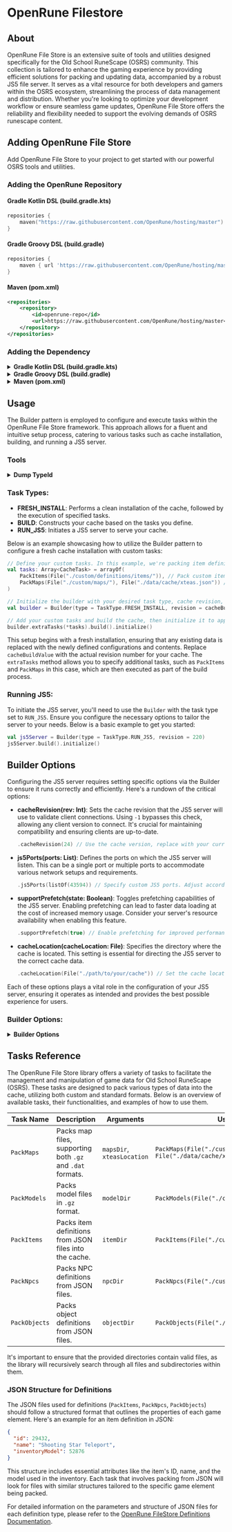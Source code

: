 # OpenRune Filestore

## About

OpenRune File Store is an extensive suite of tools and utilities designed specifically for the Old School RuneScape (OSRS) community. This collection is tailored to enhance the gaming experience by providing efficient solutions for packing and updating data, accompanied by a robust JS5 file server. It serves as a vital resource for both developers and gamers within the OSRS ecosystem, streamlining the process of data management and distribution. Whether you're looking to optimize your development workflow or ensure seamless game updates, OpenRune File Store offers the reliability and flexibility needed to support the evolving demands of OSRS runescape content.

## Adding OpenRune File Store

Add OpenRune File Store to your project to get started with our powerful OSRS tools and utilities.

### Adding the OpenRune Repository

#### Gradle Kotlin DSL (build.gradle.kts)

```kotlin
repositories {
    maven("https://raw.githubusercontent.com/OpenRune/hosting/master")
}
```

#### Gradle Groovy DSL (build.gradle)

```groovy
repositories {
    maven { url 'https://raw.githubusercontent.com/OpenRune/hosting/master' }
}
```

#### Maven (pom.xml)

```xml
<repositories>
    <repository>
        <id>openrune-repo</id>
        <url>https://raw.githubusercontent.com/OpenRune/hosting/master</url>
    </repository>
</repositories>
```

### Adding the Dependency

<details>
<summary><b>Gradle Kotlin DSL (build.gradle.kts)</b></summary>

```kotlin
dependencies {
    implementation("dev.openrune:filestore:1.2.4")
}
```

</details>

<details>
<summary><b>Gradle Groovy DSL (build.gradle)</b></summary>

```groovy
dependencies {
    implementation 'dev.openrune:filestore:1.2.4'
}
```

</details>

<details>
<summary><b>Maven (pom.xml)</b></summary>

```xml
<dependency>
    <groupId>dev.openrune</groupId>
    <artifactId>filestore</artifactId>
    <version>1.2.4</version>
</dependency>
```

</details>

## Usage

The Builder pattern is employed to configure and execute tasks within the OpenRune File Store framework. This approach allows for a fluent and intuitive setup process, catering to various tasks such as cache installation, building, and running a JS5 server.

### Tools

<details>
<summary><b>Dump TypeId</b></summary>

The `DumpTypeId` tool from the OpenRune File Store suite is crafted to facilitate the extraction and dumping of identifiers for Items, NPCs, and Objects from the game's cache. These identifiers are then written to language-specific files, either Kotlin or Java, according to the user's preference.

### Usage Instructions

1. **Initialization**: Begin by creating an instance of `DumpTypeId`, providing it with the necessary paths and configuration settings. The `cache` parameter specifies the location of your game's cache, while `rev` indicates the cache's revision number. The `outputPath` determines where the generated code files will be saved, and `packageName` defines the package name for these generated files.

2. **Configuration**: Optionally, you can further customize the behavior of `DumpTypeId` by specifying the desired output `language` and customizing the `fileNames` for different data types. The `language` parameter can be set to either `Language.KOTLIN` or `Language.JAVA`, depending on your project's needs. The `fileNames` list allows you to define custom names for the generated files, corresponding to items, NPCs, and objects, enhancing organization and readability.

```kotlin
import dev.openrune.cache.tools.DumpTypeId
import dev.openrune.cache.tools.Language
import java.nio.file.Path

// Initialize the DumpTypeId tool with your cache settings
val dumper = DumpTypeId(
    cache = Path.of("./path/to/cache"), // Path to your cache directory
    rev = 220,                          // Cache revision number
    outputPath = Path.of("./output/path"), // Directory where output files will be saved
    packageName = "com.example.generated"  // Package name for generated code files
)

// (Optional) Configure additional settings
dumper.init(
    language = Language.KOTLIN,             // Choose between Kotlin or Java output
    fileNames = listOf("items", "npcs", "objs", "objsNull") // Custom file names
)
```

</details>

### Task Types:

- **FRESH_INSTALL**: Performs a clean installation of the cache, followed by the execution of specified tasks.
- **BUILD**: Constructs your cache based on the tasks you define.
- **RUN_JS5**: Initiates a JS5 server to serve your cache.

Below is an example showcasing how to utilize the Builder pattern to configure a fresh cache installation with custom tasks:

```kotlin
// Define your custom tasks. In this example, we're packing item definitions and maps.
val tasks: Array<CacheTask> = arrayOf(
    PackItems(File("./custom/definitions/items/")), // Pack custom item definitions.
    PackMaps(File("./custom/maps/"), File("./data/cache/xteas.json")) // Pack custom maps using XTEA keys.
)

// Initialize the builder with your desired task type, cache revision, and cache directory.
val builder = Builder(type = TaskType.FRESH_INSTALL, revision = cacheBuildValue, cacheDir = File("./data/cache/"))

// Add your custom tasks and build the cache, then initialize it to apply the changes.
builder.extraTasks(*tasks).build().initialize()
```

This setup begins with a fresh installation, ensuring that any existing data is replaced with the newly defined configurations and contents. Replace `cacheBuildValue` with the actual revision number for your cache. The `extraTasks` method allows you to specify additional tasks, such as `PackItems` and `PackMaps` in this case, which are then executed as part of the build process.


### Running JS5:

To initiate the JS5 server, you'll need to use the `Builder` with the task type set to `RUN_JS5`. Ensure you configure the necessary options to tailor the server to your needs. Below is a basic example to get you started:

```kotlin
val js5Server = Builder(type = TaskType.RUN_JS5, revision = 220)
js5Server.build().initialize()
```

## Builder Options

Configuring the JS5 server requires setting specific options via the Builder to ensure it runs correctly and efficiently. Here's a rundown of the critical options:

- **cacheRevision(rev: Int)**: Sets the cache revision that the JS5 server will use to validate client connections. Using `-1` bypasses this check, allowing any client version to connect. It's crucial for maintaining compatibility and ensuring clients are up-to-date.

  ```kotlin
  .cacheRevision(24) // Use the cache version, replace with your current version.
  ```

- **js5Ports(ports: List<Int>)**: Defines the ports on which the JS5 server will listen. This can be a single port or multiple ports to accommodate various network setups and requirements.

  ```kotlin
  .js5Ports(listOf(43594)) // Specify custom JS5 ports. Adjust according to your network configuration.
  ```

- **supportPrefetch(state: Boolean)**: Toggles prefetching capabilities of the JS5 server. Enabling prefetching can lead to faster data loading at the cost of increased memory usage. Consider your server's resource availability when enabling this feature.

  ```kotlin
  .supportPrefetch(true) // Enable prefetching for improved performance.
  ```

- **cacheLocation(cacheLocation: File)**: Specifies the directory where the cache is located. This setting is essential for directing the JS5 server to the correct cache data.

  ```kotlin
  .cacheLocation(File("./path/to/your/cache")) // Set the cache location. Ensure the path is correct and accessible.
  ```

Each of these options plays a vital role in the configuration of your JS5 server, ensuring it operates as intended and provides the best possible experience for users.


### Builder Options:

<details>
<summary><b>Builder Options</b></summary>

The Builder provides several configuration options to tailor the setup of your OpenRune File Store project. Below are the available methods and their descriptions:

- **`extraTasks(vararg types: CacheTask)`**: Specifies additional tasks to be executed during the build process. Accepts a variable number of `CacheTask` instances. This is useful for adding custom processing or data manipulation tasks to your cache build.

    ```kotlin
    builder.extraTasks(PackItems(...), PackMaps(...))
    ```

- **`cacheLocation(cacheLocation: File)`**: Sets the directory where the cache will be located. This is where your cache files will be stored and accessed from.

    ```kotlin
    builder.cacheLocation(File("./path/to/cache"))
    ```

- **`cacheRevision(rev: Int)`**: Defines the revision number for the cache. This can be used to specify the version of the cache that you are building or updating.

    ```kotlin
    builder.cacheRevision(194)
    ```

- **`js5Ports(ports: List<Int>)`**: Configures the ports to be used by the JS5 server. This allows you to specify one or more ports for the server to listen on, accommodating various network configurations.

    ```kotlin
    builder.js5Ports(listOf(43594, 43595))
    ```

- **`supportPrefetch(state: Boolean)`**: Enables or disables prefetch support for the JS5 server. Setting this to `true` allows the server to prefetch data, potentially improving performance and efficiency.

    ```kotlin
    builder.supportPrefetch(true)
    ```

Each of these methods returns the Builder instance, allowing for a fluent interface where methods can be chained together to configure the build process succinctly.

Here's a comprehensive example combining all the options:

```kotlin
val builder = Builder(type = TaskType.FRESH_INSTALL, revision = cacheBuildValue, cacheDir = File("./data/cache/"))
builder.extraTasks(PackItems(...), PackMaps(...))
      .cacheLocation(File("./path/to/cache"))
      .cacheRevision(194)
      .js5Ports(listOf(43594, 43595))
      .supportPrefetch(true)
      .build()
      .initialize()
```

This setup ensures a customized build process tailored to your project's specific needs and environment.

</details>

## Tasks Reference

The OpenRune File Store library offers a variety of tasks to facilitate the management and manipulation of game data for Old School RuneScape (OSRS). These tasks are designed to pack various types of data into the cache, utilizing both custom and standard formats. Below is an overview of available tasks, their functionalities, and examples of how to use them.


| Task Name     | Description                                                  | Arguments                  | Usage Example                                                      |
|---------------|--------------------------------------------------------------|----------------------------|--------------------------------------------------------------------|
| `PackMaps`    | Packs map files, supporting both `.gz` and `.dat` formats. | `mapsDir`, `xteasLocation` | `PackMaps(File("./custom/maps/"), File("./data/cache/xteas.json"))` |
| `PackModels`  | Packs model files in `.gz` format. | `modelDir`                 | `PackModels(File("./custom/models/"))`                              |
| `PackItems`   | Packs item definitions from JSON files into the cache. | `itemDir`                  | `PackItems(File("./custom/definitions/items/"))`                    |
| `PackNpcs`    | Packs NPC definitions from JSON files. | `npcDir`                   | `PackNpcs(File("./custom/definitions/npcs/"))`                      |
| `PackObjects` | Packs object definitions from JSON files. | `objectDir`                | `PackObjects(File("./custom/definitions/objects/"))`                |


It's important to ensure that the provided directories contain valid files, as the library will recursively search through all files and subdirectories within them.

### JSON Structure for Definitions

The JSON files used for definitions (`PackItems`, `PackNpcs`, `PackObjects`) should follow a structured format that outlines the properties of each game element. Here's an example for an item definition in JSON:

```json
{
  "id": 29432,
  "name": "Shooting Star Teleport",
  "inventoryModel": 52876
}
```

This structure includes essential attributes like the item's ID, name, and the model used in the inventory. Each task that involves packing from JSON will look for files with similar structures tailored to the specific game element being packed.

For detailed information on the parameters and structure of JSON files for each definition type, please refer to the [OpenRune FileStore Definitions Documentation](https://github.com/OpenRune/OpenRune-FileStore/tree/main/src/main/kotlin/dev/openrune/cache/filestore/definition/decoder).
